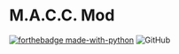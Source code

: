 # M.A.C.C. Mod
[![forthebadge made-with-python](http://ForTheBadge.com/images/badges/made-with-python.svg)](https://www.python.org/)
![GitHub](https://img.shields.io/github/license/3top1a/M.A.C.C.-mod?color=critical&style=for-the-badge)
